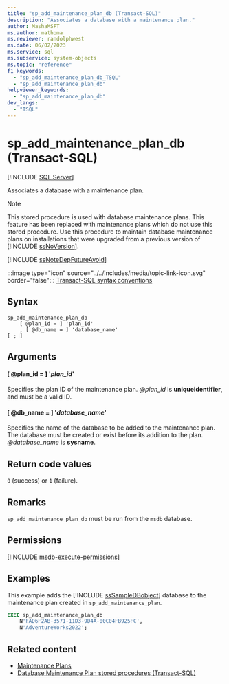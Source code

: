 ```yaml
---
title: "sp_add_maintenance_plan_db (Transact-SQL)"
description: "Associates a database with a maintenance plan."
author: MashaMSFT
ms.author: mathoma
ms.reviewer: randolphwest
ms.date: 06/02/2023
ms.service: sql
ms.subservice: system-objects
ms.topic: "reference"
f1_keywords:
  - "sp_add_maintenance_plan_db_TSQL"
  - "sp_add_maintenance_plan_db"
helpviewer_keywords:
  - "sp_add_maintenance_plan_db"
dev_langs:
  - "TSQL"
---
```

# sp_add_maintenance_plan_db (Transact-SQL)

[!INCLUDE [SQL Server](../../includes/applies-to-version/sqlserver.md)]

Associates a database with a maintenance plan.

> [!NOTE]  
> This stored procedure is used with database maintenance plans. This feature has been replaced with maintenance plans which do not use this stored procedure. Use this procedure to maintain database maintenance plans on installations that were upgraded from a previous version of [!INCLUDE [ssNoVersion](../../includes/ssnoversion-md.md)].

[!INCLUDE [ssNoteDepFutureAvoid](../../includes/ssnotedepfutureavoid-md.md)]

:::image type="icon" source="../../includes/media/topic-link-icon.svg" border="false"::: [Transact-SQL syntax conventions](../../t-sql/language-elements/transact-sql-syntax-conventions-transact-sql.md)

## Syntax

```syntaxsql
sp_add_maintenance_plan_db
    [ @plan_id = ] 'plan_id'
    , [ @db_name = ] 'database_name'
[ ; ]
```

## Arguments

#### [ @plan_id = ] '*plan_id*'

Specifies the plan ID of the maintenance plan. *@plan_id* is **uniqueidentifier**, and must be a valid ID.

#### [ @db_name = ] '*database_name*'

Specifies the name of the database to be added to the maintenance plan. The database must be created or exist before its addition to the plan. *@database_name* is **sysname**.

## Return code values

`0` (success) or `1` (failure).

## Remarks

`sp_add_maintenance_plan_db` must be run from the `msdb` database.

## Permissions

[!INCLUDE [msdb-execute-permissions](../../includes/msdb-execute-permissions.md)]

## Examples

This example adds the [!INCLUDE [ssSampleDBobject](../../includes/sssampledbobject-md.md)] database to the maintenance plan created in `sp_add_maintenance_plan`.

```sql
EXEC sp_add_maintenance_plan_db
    N'FAD6F2AB-3571-11D3-9D4A-00C04FB925FC',
    N'AdventureWorks2022';
```

## Related content

- [Maintenance Plans](../maintenance-plans/maintenance-plans.md)
- [Database Maintenance Plan stored procedures (Transact-SQL)](database-maintenance-plan-stored-procedures-transact-sql.md)
